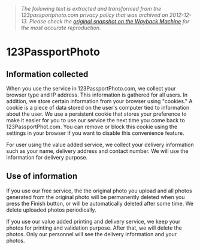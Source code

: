 > *The following text is extracted and transformed from the 123passportphoto.com privacy policy that was archived on 2012-12-13. Please check the [original snapshot on the Wayback Machine](https://web.archive.org/web/20121213053316id_/http%3A//www.123passportphoto.com/privacy.php) for the most accurate reproduction.*

# 123PassportPhoto

## Information collected

When you use the service in 123PassportPhoto.com, we collect your browser type and IP address. This information is gathered for all users. In addition, we store certain information from your browser using "cookies." A cookie is a piece of data stored on the user's computer tied to information about the user. We use a persistent cookie that stores your preference to make it easier for you to use our service the next time you come back to 123PassportPhot.com. You can remove or block this cookie using the settings in your browser if you want to disable this convenience feature.

For user using the value added service, we collect your delivery information such as your name, delivery address and contact number. We will use the information for delivery purpose.

## Use of information

If you use our free service, the the original photo you upload and all photos generated from the original photo will be permanently deleted when you press the Finish button, or will be automatically deleted after some time. We delete uploaded photos periodically.

If you use our value added printing and delivery service, we keep your photos for printing and validation purpose. After that, we will delete the photos. Only our personnel will see the delivery information and your photos. 
